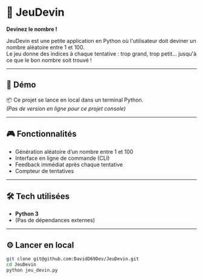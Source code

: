 # 🎯 JeuDevin  
**Devinez le nombre !**

JeuDevin est une petite application en Python où l'utilisateur doit deviner un nombre aléatoire entre 1 et 100.  
Le jeu donne des indices à chaque tentative : trop grand, trop petit... jusqu'à ce que le bon nombre soit trouvé !

---

## 🔗 Démo

📦 Ce projet se lance en local dans un terminal Python.  
*(Pas de version en ligne pour ce projet console)*

---

## 🎮 Fonctionnalités

- Génération aléatoire d’un nombre entre 1 et 100
- Interface en ligne de commande (CLI)
- Feedback immédiat après chaque tentative
- Compteur de tentatives

---

## 🛠️ Tech utilisées

- **Python 3**
- (Pas de dépendances externes)

---

## ⚙️ Lancer en local

```bash
git clone git@github.com:DavidD69Dev/JeuDevin.git
cd JeuDevin
python jeu_devin.py
